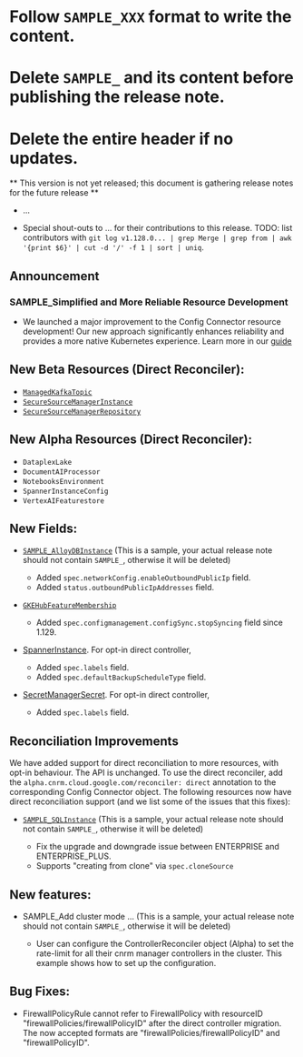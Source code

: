 # Follow `SAMPLE_XXX` format to write the content.
# Delete `SAMPLE_` and its content before publishing the release note.
# Delete the entire header if no updates.

** This version is not yet released; this document is gathering release notes for the future release **

* ...

* Special shout-outs to ... for their contributions to this release.
TODO: list contributors with `git log v1.128.0... | grep Merge | grep from | awk '{print $6}' | cut -d '/' -f 1 | sort | uniq`.

## Announcement

### SAMPLE_Simplified and More Reliable Resource Development

* We launched a major improvement to the Config Connector resource development!  Our new approach significantly enhances reliability and provides a more native Kubernetes experience. Learn more in our [guide](https://github.com/GoogleCloudPlatform/k8s-config-connector/tree/master/docs/develop-resources)

## New Beta Resources (Direct Reconciler):

* [`ManagedKafkaTopic`](https://cloud.google.com/config-connector/docs/reference/resource-docs/managedkafka/managedkafkatopic)
* [`SecureSourceManagerInstance`](https://cloud.google.com/config-connector/docs/reference/resource-docs/securesourcemanager/securesourcemanagerinstance.md)
* [`SecureSourceManagerRepository`](https://cloud.google.com/config-connector/docs/reference/resource-docs/securesourcemanager/securesourcemanagerrepository.md)

## New Alpha Resources (Direct Reconciler):

* `DataplexLake`
* `DocumentAIProcessor`
* `NotebooksEnvironment`
* `SpannerInstanceConfig`
* `VertexAIFeaturestore`

## New Fields:

* [`SAMPLE_AlloyDBInstance`](https://cloud.google.com/config-connector/docs/reference/resource-docs/alloydb/alloydbinstance) (This is a sample, your actual release note should not contain `SAMPLE_`, otherwise it will be deleted)

  * Added `spec.networkConfig.enableOutboundPublicIp` field.
  * Added `status.outboundPublicIpAddresses` field.

* [`GKEHubFeatureMembership`](https://cloud.google.com/config-connector/docs/reference/resource-docs/gkehub/gkehubfeaturemembership)

  * Added `spec.configmanagement.configSync.stopSyncing` field since 1.129.

* [SpannerInstance](https://cloud.google.com/config-connector/docs/reference/resource-docs/spanner/spannerinstance). For opt-in direct controller,
  * Added `spec.labels` field.
  * Added `spec.defaultBackupScheduleType` field.
* [SecretManagerSecret](https://cloud.google.com/config-connector/docs/reference/resource-docs/secretmanager/secretmanagersecret). For opt-in direct controller,
  * Added `spec.labels` field.

## Reconciliation Improvements

We have added support for direct reconciliation to more resources, with opt-in behaviour.  The API is unchanged. To use the direct reconciler, add the `alpha.cnrm.cloud.google.com/reconciler: direct` annotation to the corresponding Config Connector object.  The following resources now have direct reconciliation support (and we list some of the issues that this fixes):

* [`SAMPLE_SQLInstance`](https://github.com/GoogleCloudPlatform/k8s-config-connector/tree/master/pkg/test/resourcefixture/testdata/basic/sql/v1beta1/sqlinstance) (This is a sample, your actual release note should not contain `SAMPLE_`, otherwise it will be deleted)

    * Fix the upgrade and downgrade issue between ENTERPRISE and ENTERPRISE_PLUS.
    * Supports "creating from clone" via `spec.cloneSource`


## New features:

* SAMPLE_Add cluster mode ...  (This is a sample, your actual release note should not contain `SAMPLE_`, otherwise it will be deleted)

    *  User can configure the ControllerReconciler object (Alpha) to set the rate-limit for all their cnrm manager controllers in the cluster. This example shows how to set up the configuration.

## Bug Fixes:

* FirewallPolicyRule cannot refer to FirewallPolicy with resourceID "firewallPolicies/firewallPolicyID" after the direct controller migration. The now accepted formats are "firewallPolicies/firewallPolicyID" and "firewallPolicyID".
